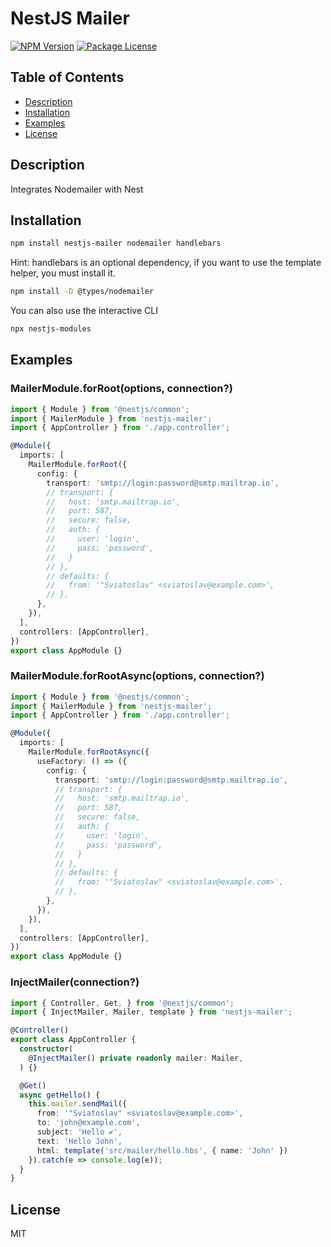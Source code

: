 # NestJS Mailer

<a href="https://www.npmjs.com/package/nestjs-mailer"><img src="https://img.shields.io/npm/v/nestjs-mailer.svg" alt="NPM Version" /></a>
<a href="https://www.npmjs.com/package/nestjs-mailer"><img src="https://img.shields.io/npm/l/nestjs-mailer.svg" alt="Package License" /></a>

## Table of Contents

- [Description](#description)
- [Installation](#installation)
- [Examples](#examples)
- [License](#license)

## Description
Integrates Nodemailer with Nest

## Installation

```sh
npm install nestjs-mailer nodemailer handlebars
```

Hint: handlebars is an optional dependency, if you want to use the template helper, you must install it.

```sh
npm install -D @types/nodemailer
```

You can also use the interactive CLI

```sh
npx nestjs-modules
```

## Examples

### MailerModule.forRoot(options, connection?)

```ts
import { Module } from '@nestjs/common';
import { MailerModule } from 'nestjs-mailer';
import { AppController } from './app.controller';

@Module({
  imports: [
    MailerModule.forRoot({
      config: {
        transport: 'smtp://login:password@smtp.mailtrap.io',
        // transport: {
        //   host: 'smtp.mailtrap.io',
        //   port: 587,
        //   secure: false,
        //   auth: {
        //     user: 'login',
        //     pass: 'password',
        //   }
        // },
        // defaults: {
        //   from: '"Sviatoslav" <sviatoslav@example.com>',
        // },
      },
    }),
  ],
  controllers: [AppController],
})
export class AppModule {}
```

### MailerModule.forRootAsync(options, connection?)

```ts
import { Module } from '@nestjs/common';
import { MailerModule } from 'nestjs-mailer';
import { AppController } from './app.controller';

@Module({
  imports: [
    MailerModule.forRootAsync({
      useFactory: () => ({
        config: {
          transport: 'smtp://login:password@smtp.mailtrap.io',
          // transport: {
          //   host: 'smtp.mailtrap.io',
          //   port: 587,
          //   secure: false,
          //   auth: {
          //     user: 'login',
          //     pass: 'password',
          //   }
          // },
          // defaults: {
          //   from: '"Sviatoslav" <sviatoslav@example.com>',
          // },
        },
      }),
    }),
  ],
  controllers: [AppController],
})
export class AppModule {}
```

### InjectMailer(connection?)

```ts
import { Controller, Get, } from '@nestjs/common';
import { InjectMailer, Mailer, template } from 'nestjs-mailer';

@Controller()
export class AppController {
  constructor(
    @InjectMailer() private readonly mailer: Mailer,
  ) {}

  @Get()
  async getHello() {
    this.mailer.sendMail({
      from: '"Sviatoslav" <sviatoslav@example.com>',
      to: 'john@example.com',
      subject: 'Hello ✔',
      text: 'Hello John',
      html: template('src/mailer/hello.hbs', { name: 'John' })
    }).catch(e => console.log(e));
  }
}
```

## License

MIT
